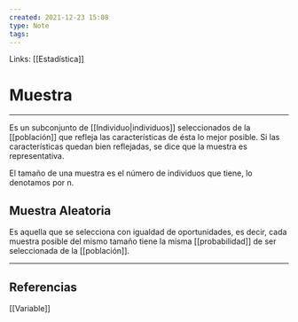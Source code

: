 ```yaml
---
created: 2021-12-23 15:08
type: Note
tags:
---
```


Links: [[Estadística]]

# Muestra
---

Es un subconjunto de [[Individuo|individuos]] seleccionados de la [[población]] que refleja las características de ésta lo mejor posible. Si las características quedan bien reflejadas, se dice que la muestra es representativa.

El tamaño de una muestra es el número de individuos que tiene, lo denotamos por n.

## Muestra Aleatoria
Es aquella que se selecciona con igualdad de oportunidades, es decir, cada muestra posible del mismo tamaño tiene la misma [[probabilidad]] de ser seleccionada de la [[población]].

---

## Referencias
[[Variable]]
